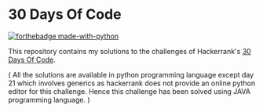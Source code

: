 # 30 Days Of Code 

[![forthebadge made-with-python](http://ForTheBadge.com/images/badges/made-with-python.svg)](https://www.python.org/)

This repository contains my solutions to the challenges of Hackerrank's [30 Days Of Code](https://www.hackerrank.com/auth/login/30-days-of-code).
  
( All the solutions are available in python programming language except day 21 which involves generics as hackerrank does not provide an online python editor for this challenge. Hence this challenge has been solved using JAVA programming language. )
  
  
